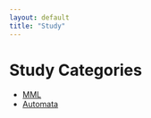 ```yaml
---
layout: default
title: "Study"
---
```


<h1>Study Categories</h1>
<ul>
  <li><a href="{{ '/study/mml/' | relative_url }}">MML</a></li>
  <li><a href="{{ '/study/automata/' | relative_url }}">Automata</a></li>
</ul>
